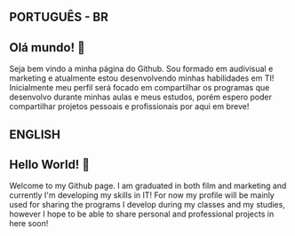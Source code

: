 ## PORTUGUÊS - BR
## Olá mundo! 👋

Seja bem vindo a minha página do Github. 
Sou formado em audivisual e marketing e atualmente estou desenvolvendo minhas habilidades em TI!
Inicialmente meu perfil será focado em compartilhar os programas que desenvolvo durante minhas 
aulas e meus estudos, porém espero poder compartilhar projetos pessoais e profissionais por aqui em breve!



## ENGLISH

## Hello World! 👋

Welcome to my Github page.
I am graduated in both film and marketing and currently I'm developing my skills in IT!
For now my profile will be mainly used for sharing the programs I develop during my classes 
and my studies, however I hope to be able to share personal and professional projects in here soon!

<!--
**Gabriel-P-Garcia/Gabriel-P-Garcia** is a ✨ _special_ ✨ repository because its `README.md` (this file) appears on your GitHub profile.

Here are some ideas to get you started:

- 🔭 I’m currently working on ...
- 🌱 I’m currently learning ...
- 👯 I’m looking to collaborate on ...
- 🤔 I’m looking for help with ...
- 💬 Ask me about ...
- 📫 How to reach me: ...
- 😄 Pronouns: ...
- ⚡ Fun fact: ...
-->
